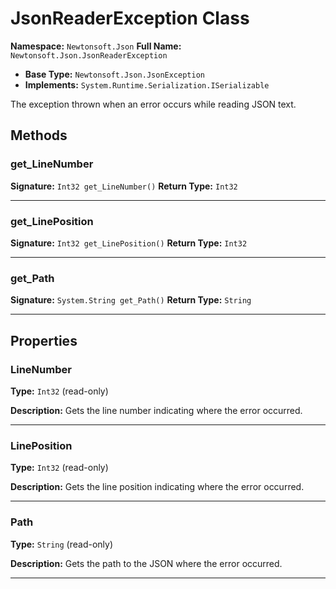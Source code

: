 # JsonReaderException Class

**Namespace:** `Newtonsoft.Json`
**Full Name:** `Newtonsoft.Json.JsonReaderException`
- **Base Type:** `Newtonsoft.Json.JsonException`
- **Implements:** `System.Runtime.Serialization.ISerializable`

The exception thrown when an error occurs while reading JSON text.

## Methods

### get_LineNumber

**Signature:** `Int32 get_LineNumber()`
**Return Type:** `Int32`

---

### get_LinePosition

**Signature:** `Int32 get_LinePosition()`
**Return Type:** `Int32`

---

### get_Path

**Signature:** `System.String get_Path()`
**Return Type:** `String`

---

## Properties

### LineNumber

**Type:** `Int32` (read-only)

**Description:** Gets the line number indicating where the error occurred.

---

### LinePosition

**Type:** `Int32` (read-only)

**Description:** Gets the line position indicating where the error occurred.

---

### Path

**Type:** `String` (read-only)

**Description:** Gets the path to the JSON where the error occurred.

---